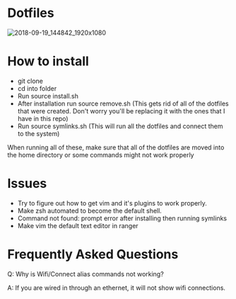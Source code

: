 # Dotfiles

![2018-09-19_144842_1920x1080](https://user-images.githubusercontent.com/30446022/45889706-1ed44180-bd8f-11e8-9a9e-07ef7399dd8b.png)

# How to install

- git clone 
- cd into folder
- Run source install.sh
- After installation run source remove.sh (This gets rid of all of the dotfiles that were created. Don't worry you'll be replacing it with the ones that I have in this repo)
- Run source symlinks.sh (This will run all the dotfiles and connect them to the system)

When running all of these, make sure that all of the dotfiles are moved into the home directory or some commands might not work properly

# Issues

- Try to figure out how to get vim and it's plugins to work properly.
- Make zsh automated to become the default shell.
- Command not found: prompt error after installing then running symlinks
- Make vim the default text editor in ranger

# Frequently Asked Questions

Q: Why is Wifi/Connect alias commands not working? 

A: If you are wired in through an ethernet, it will not show wifi connections.
